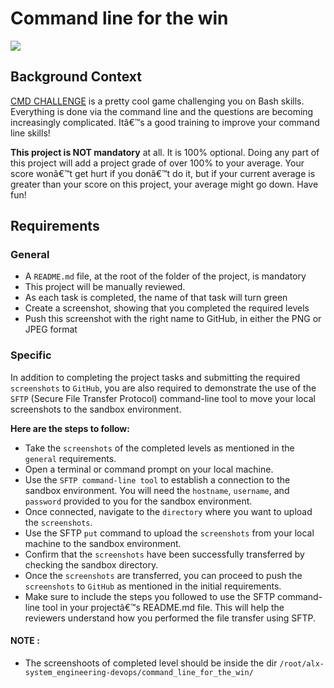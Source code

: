 # Command line for the win

![](https://s3.amazonaws.com/intranet-projects-files/holbertonschool-sysadmin_devops/324/06AChAO.png)

## Background Context

[CMD CHALLENGE](https://intranet.alxswe.com/rltoken/a83_NOBEtXgFr1Yqej0HYA "CMD CHALLENGE") is a pretty cool game challenging you on Bash skills. Everything is done via the command line and the questions are becoming increasingly complicated. Itâ€™s a good training to improve your command line skills!

**This project is NOT mandatory** at all. It is 100% optional. Doing any part of this project will add a project grade of over 100% to your average. Your score wonâ€™t get hurt if you donâ€™t do it, but if your current average is greater than your score on this project, your average might go down. Have fun!

## Requirements

### General

-   A `README.md` file, at the root of the folder of the project, is mandatory
-   This project will be manually reviewed.
-   As each task is completed, the name of that task will turn green
-   Create a screenshot, showing that you completed the required levels
-   Push this screenshot with the right name to GitHub, in either the PNG or JPEG format

### Specific

In addition to completing the project tasks and submitting the required `screenshots` to `GitHub`, you are also required to demonstrate the use of the `SFTP` (Secure File Transfer Protocol) command-line tool to move your local screenshots to the sandbox environment.

**Here are the steps to follow:**

-   Take the `screenshots` of the completed levels as mentioned in the `general` requirements.
-   Open a terminal or command prompt on your local machine.
-   Use the `SFTP command-line tool` to establish a connection to the sandbox environment. You will need the `hostname`, `username`, and `password` provided to you for the sandbox environment.
-   Once connected, navigate to the `directory` where you want to upload the `screenshots`.
-   Use the SFTP `put` command to upload the `screenshots` from your local machine to the sandbox environment.
-   Confirm that the `screenshots` have been successfully transferred by checking the sandbox directory.
-   Once the `screenshots` are transferred, you can proceed to push the `screenshots` to `GitHub` as mentioned in the initial requirements.
-   Make sure to include the steps you followed to use the SFTP command-line tool in your projectâ€™s README.md file. This will help the reviewers understand how you performed the file transfer using SFTP.

#### NOTE :

-   The screenshoots of completed level should be inside the dir `/root/alx-system_engineering-devops/command_line_for_the_win/`
